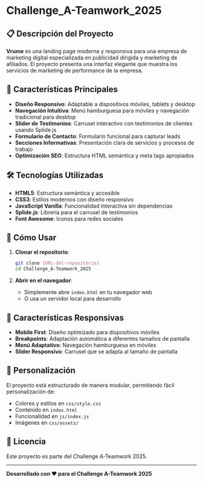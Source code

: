 # Challenge_A-Teamwork_2025

## 📋 Descripción del Proyecto

**Vrume** es una landing page moderna y responsiva para una empresa de marketing digital especializada en publicidad dirigida y marketing de afiliados. El proyecto presenta una interfaz elegante que muestra los servicios de marketing de performance de la empresa.

## 🚀 Características Principales

- **Diseño Responsivo**: Adaptable a dispositivos móviles, tablets y desktop
- **Navegación Intuitiva**: Menú hamburguesa para móviles y navegación tradicional para desktop
- **Slider de Testimonios**: Carrusel interactivo con testimonios de clientes usando Splide.js
- **Formulario de Contacto**: Formulario funcional para capturar leads
- **Secciones Informativas**: Presentación clara de servicios y procesos de trabajo
- **Optimización SEO**: Estructura HTML semántica y meta tags apropiados

## 🛠️ Tecnologías Utilizadas

- **HTML5**: Estructura semántica y accesible
- **CSS3**: Estilos modernos con diseño responsivo
- **JavaScript Vanilla**: Funcionalidad interactiva sin dependencias
- **Splide.js**: Librería para el carrusel de testimonios
- **Font Awesome**: Iconos para redes sociales

## 🚀 Cómo Usar

1. **Clonar el repositorio**:

   ```bash
   git clone [URL-del-repositorio]
   cd Challenge_A-Teamwork_2025
   ```

2. **Abrir en el navegador**:

   - Simplemente abre `index.html` en tu navegador web
   - O usa un servidor local para desarrollo

## 📱 Características Responsivas

- **Mobile First**: Diseño optimizado para dispositivos móviles
- **Breakpoints**: Adaptación automática a diferentes tamaños de pantalla
- **Menú Adaptativo**: Navegación hamburguesa en móviles
- **Slider Responsivo**: Carrusel que se adapta al tamaño de pantalla

## 🔧 Personalización

El proyecto está estructurado de manera modular, permitiendo fácil personalización de:

- Colores y estilos en `css/style.css`
- Contenido en `index.html`
- Funcionalidad en `js/index.js`
- Imágenes en `css/assets/`

## 📄 Licencia

Este proyecto es parte del Challenge A-Teamwork 2025.

---

**Desarrollado con ❤️ para el Challenge A-Teamwork 2025**

